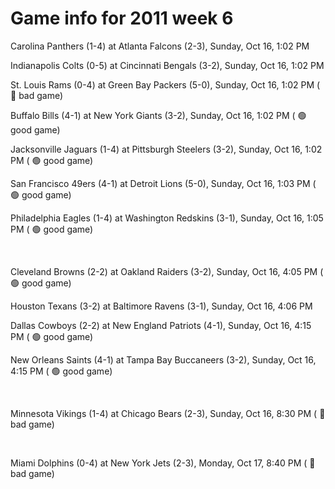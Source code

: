 # Game info for 2011 week 6

Carolina Panthers (1-4) at Atlanta Falcons (2-3), Sunday, Oct 16, 1:02 PM

Indianapolis Colts (0-5) at Cincinnati Bengals (3-2), Sunday, Oct 16, 1:02 PM

St. Louis Rams (0-4) at Green Bay Packers (5-0), Sunday, Oct 16, 1:02 PM (	:red_circle: bad game)

Buffalo Bills (4-1) at New York Giants (3-2), Sunday, Oct 16, 1:02 PM (	:green_circle: good game)

Jacksonville Jaguars (1-4) at Pittsburgh Steelers (3-2), Sunday, Oct 16, 1:02 PM (	:green_circle: good game)

San Francisco 49ers (4-1) at Detroit Lions (5-0), Sunday, Oct 16, 1:03 PM (	:green_circle: good game)

Philadelphia Eagles (1-4) at Washington Redskins (3-1), Sunday, Oct 16, 1:05 PM (	:green_circle: good game)


<br/>

Cleveland Browns (2-2) at Oakland Raiders (3-2), Sunday, Oct 16, 4:05 PM (	:green_circle: good game)

Houston Texans (3-2) at Baltimore Ravens (3-1), Sunday, Oct 16, 4:06 PM

Dallas Cowboys (2-2) at New England Patriots (4-1), Sunday, Oct 16, 4:15 PM (	:green_circle: good game)

New Orleans Saints (4-1) at Tampa Bay Buccaneers (3-2), Sunday, Oct 16, 4:15 PM (	:green_circle: good game)


<br/>

Minnesota Vikings (1-4) at Chicago Bears (2-3), Sunday, Oct 16, 8:30 PM (	:red_circle: bad game)


<br/>

Miami Dolphins (0-4) at New York Jets (2-3), Monday, Oct 17, 8:40 PM (	:red_circle: bad game)

